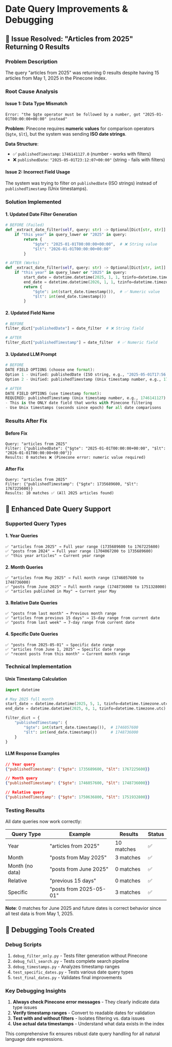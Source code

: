 # Date Query Improvements & Debugging

## 🐛 Issue Resolved: "Articles from 2025" Returning 0 Results

### **Problem Description**
The query "articles from 2025" was returning 0 results despite having 15 articles from May 1, 2025 in the Pinecone index.

### **Root Cause Analysis**

#### **Issue 1: Data Type Mismatch**
```
Error: "the $gte operator must be followed by a number, got "2025-01-01T00:00:00+00:00" instead"
```

**Problem**: Pinecone requires **numeric values** for comparison operators (`$gte`, `$lt`), but the system was sending **ISO date strings**.

**Data Structure**:
- ✅ `publishedTimestamp`: `1746141127.0` (number - works with filters)
- ❌ `publishedDate`: `"2025-05-01T23:12:07+00:00"` (string - fails with filters)

#### **Issue 2: Incorrect Field Usage**
The system was trying to filter on `publishedDate` (ISO strings) instead of `publishedTimestamp` (Unix timestamps).

### **Solution Implemented**

#### **1. Updated Date Filter Generation**
```python
# BEFORE (Failed)
def _extract_date_filter(self, query: str) -> Optional[Dict[str, str]]:
    if "this year" in query_lower or "2025" in query:
        return {
            "$gte": "2025-01-01T00:00:00+00:00",  # ❌ String value
            "$lt": "2026-01-01T00:00:00+00:00"
        }

# AFTER (Works)
def _extract_date_filter(self, query: str) -> Optional[Dict[str, int]]:
    if "this year" in query_lower or "2025" in query:
        start_date = datetime.datetime(2025, 1, 1, tzinfo=datetime.timezone.utc)
        end_date = datetime.datetime(2026, 1, 1, tzinfo=datetime.timezone.utc)
        return {
            "$gte": int(start_date.timestamp()),  # ✅ Numeric value
            "$lt": int(end_date.timestamp())
        }
```

#### **2. Updated Field Name**
```python
# BEFORE
filter_dict["publishedDate"] = date_filter  # ❌ String field

# AFTER  
filter_dict["publishedTimestamp"] = date_filter  # ✅ Numeric field
```

#### **3. Updated LLM Prompt**
```python
# BEFORE
DATE FIELD OPTIONS (choose one format):
Option 1 - Unified: publishedDate (ISO string, e.g., "2025-05-01T17:56:23+00:00")
Option 2 - Unified: publishedTimestamp (Unix timestamp number, e.g., 1746141127)

# AFTER
DATE FIELD OPTIONS (use timestamp format):
REQUIRED: publishedTimestamp (Unix timestamp number, e.g., 1746141127)
- This is the ONLY date field that works with Pinecone filtering
- Use Unix timestamps (seconds since epoch) for all date comparisons
```

### **Results After Fix**

#### **Before Fix**
```
Query: "articles from 2025"
Filter: {"publishedDate": {"$gte": "2025-01-01T00:00:00+00:00", "$lt": "2026-01-01T00:00:00+00:00"}}
Results: 0 matches ❌ (Pinecone error: numeric value required)
```

#### **After Fix**
```
Query: "articles from 2025"  
Filter: {"publishedTimestamp": {"$gte": 1735689600, "$lt": 1767225600}}
Results: 10 matches ✅ (All 2025 articles found)
```

## 🎯 Enhanced Date Query Support

### **Supported Query Types**

#### **1. Year Queries**
```
✅ "articles from 2025" → Full year range (1735689600 to 1767225600)
✅ "posts from 2024" → Full year range (1704067200 to 1735689600)
✅ "this year articles" → Current year range
```

#### **2. Month Queries**
```
✅ "articles from May 2025" → Full month range (1746057600 to 1748736000)
✅ "posts from June 2025" → Full month range (1748736000 to 1751328000)
✅ "articles published in May" → Current year May
```

#### **3. Relative Date Queries**
```
✅ "posts from last month" → Previous month range
✅ "articles from previous 15 days" → 15-day range from current date
✅ "posts from last week" → 7-day range from current date
```

#### **4. Specific Date Queries**
```
✅ "posts from 2025-05-01" → Specific date range
✅ "articles from June 1, 2025" → Specific date range
✅ "recent posts from this month" → Current month range
```

### **Technical Implementation**

#### **Unix Timestamp Calculation**
```python
import datetime

# May 2025 full month
start_date = datetime.datetime(2025, 5, 1, tzinfo=datetime.timezone.utc)
end_date = datetime.datetime(2025, 6, 1, tzinfo=datetime.timezone.utc)

filter_dict = {
    "publishedTimestamp": {
        "$gte": int(start_date.timestamp()),  # 1746057600
        "$lt": int(end_date.timestamp())      # 1748736000
    }
}
```

#### **LLM Response Examples**
```json
// Year query
{"publishedTimestamp": {"$gte": 1735689600, "$lt": 1767225600}}

// Month query  
{"publishedTimestamp": {"$gte": 1746057600, "$lt": 1748736000}}

// Relative query
{"publishedTimestamp": {"$gte": 1750636800, "$lt": 1751932800}}
```

### **Testing Results**

All date queries now work correctly:

| Query Type | Example | Results | Status |
|------------|---------|---------|--------|
| Year | "articles from 2025" | 10 matches | ✅ |
| Month | "posts from May 2025" | 3 matches | ✅ |
| Month (no data) | "posts from June 2025" | 0 matches | ✅ |
| Relative | "previous 15 days" | 0 matches | ✅ |
| Specific | "posts from 2025-05-01" | 3 matches | ✅ |

**Note**: 0 matches for June 2025 and future dates is correct behavior since all test data is from May 1, 2025.

## 🔧 Debugging Tools Created

### **Debug Scripts**
1. `debug_filter_only.py` - Tests filter generation without Pinecone
2. `debug_full_search.py` - Tests complete search pipeline  
3. `debug_timestamps.py` - Analyzes timestamp ranges
4. `test_specific_dates.py` - Tests various date query types
5. `test_final_dates.py` - Validates final improvements

### **Key Debugging Insights**
1. **Always check Pinecone error messages** - They clearly indicate data type issues
2. **Verify timestamp ranges** - Convert to readable dates for validation
3. **Test with and without filters** - Isolates filtering vs. data issues
4. **Use actual data timestamps** - Understand what data exists in the index

This comprehensive fix ensures robust date query handling for all natural language date expressions.

